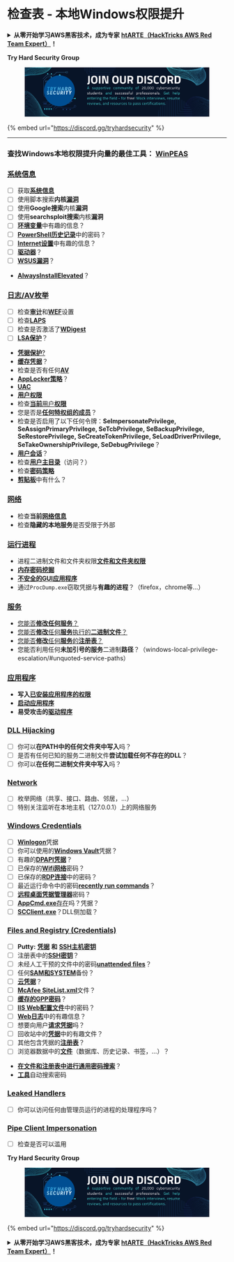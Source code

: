# 检查表 - 本地Windows权限提升

<details>

<summary><strong>从零开始学习AWS黑客技术，成为专家</strong> <a href="https://training.hacktricks.xyz/courses/arte"><strong>htARTE（HackTricks AWS Red Team Expert）</strong></a><strong>！</strong></summary>

支持HackTricks的其他方式：

* 如果您想看到您的**公司在HackTricks中做广告**或**下载PDF格式的HackTricks**，请查看[**订阅计划**](https://github.com/sponsors/carlospolop)!
* 获取[**官方PEASS & HackTricks周边产品**](https://peass.creator-spring.com)
* 探索[**PEASS家族**](https://opensea.io/collection/the-peass-family)，我们的独家[NFT](https://opensea.io/collection/the-peass-family)收藏品
* **加入** 💬 [**Discord群**](https://discord.gg/hRep4RUj7f) 或 [**电报群**](https://t.me/peass) 或在**Twitter**上关注我们 🐦 [**@carlospolopm**](https://twitter.com/hacktricks_live)**。**
* 通过向[**HackTricks**](https://github.com/carlospolop/hacktricks)和[**HackTricks Cloud**](https://github.com/carlospolop/hacktricks-cloud) github仓库提交PR来分享您的黑客技巧。

</details>

**Try Hard Security Group**

<figure><img src="../.gitbook/assets/telegram-cloud-document-1-5159108904864449420.jpg" alt=""><figcaption></figcaption></figure>

{% embed url="https://discord.gg/tryhardsecurity" %}

***

### **查找Windows本地权限提升向量的最佳工具：** [**WinPEAS**](https://github.com/carlospolop/privilege-escalation-awesome-scripts-suite/tree/master/winPEAS)

### [系统信息](windows-local-privilege-escalation/#system-info)

* [ ] 获取[**系统信息**](windows-local-privilege-escalation/#system-info)
* [ ] 使用脚本搜索**内核**[**漏洞**](windows-local-privilege-escalation/#version-exploits)
* [ ] 使用**Google搜索**内核**漏洞**
* [ ] 使用**searchsploit搜索**内核**漏洞**
* [ ] [**环境变量**](windows-local-privilege-escalation/#environment)中有趣的信息？
* [ ] [**PowerShell历史记录**](windows-local-privilege-escalation/#powershell-history)中的密码？
* [ ] [**Internet设置**](windows-local-privilege-escalation/#internet-settings)中有趣的信息？
* [ ] [**驱动器**](windows-local-privilege-escalation/#drives)？
* [ ] [**WSUS漏洞**](windows-local-privilege-escalation/#wsus)？
* [**AlwaysInstallElevated**](windows-local-privilege-escalation/#alwaysinstallelevated)？

### [日志/AV枚举](windows-local-privilege-escalation/#enumeration)

* [ ] 检查[**审计**](windows-local-privilege-escalation/#audit-settings)和[**WEF**](windows-local-privilege-escalation/#wef)设置
* [ ] 检查[**LAPS**](windows-local-privilege-escalation/#laps)
* [ ] 检查是否激活了[**WDigest**](windows-local-privilege-escalation/#wdigest)
* [ ] [**LSA保护**](windows-local-privilege-escalation/#lsa-protection)？
* [**凭据保护**](windows-local-privilege-escalation/#credentials-guard)[?](windows-local-privilege-escalation/#cached-credentials)
* [**缓存凭据**](windows-local-privilege-escalation/#cached-credentials)？
* 检查是否有任何[**AV**](windows-av-bypass)
* [**AppLocker策略**](authentication-credentials-uac-and-efs#applocker-policy)？
* [**UAC**](authentication-credentials-uac-and-efs/uac-user-account-control)
* [**用户权限**](windows-local-privilege-escalation/#users-and-groups)
* 检查[**当前**用户**权限**](windows-local-privilege-escalation/#users-and-groups)
* 您是否是[**任何特权组的成员**](windows-local-privilege-escalation/#privileged-groups)？
* 检查是否启用了以下任何令牌：**SeImpersonatePrivilege, SeAssignPrimaryPrivilege, SeTcbPrivilege, SeBackupPrivilege, SeRestorePrivilege, SeCreateTokenPrivilege, SeLoadDriverPrivilege, SeTakeOwnershipPrivilege, SeDebugPrivilege**？
* [**用户会话**](windows-local-privilege-escalation/#logged-users-sessions)？
* 检查[**用户主目录**](windows-local-privilege-escalation/#home-folders)（访问？）
* 检查[**密码策略**](windows-local-privilege-escalation/#password-policy)
* [**剪贴板**](windows-local-privilege-escalation/#get-the-content-of-the-clipboard)中有什么？

### [网络](windows-local-privilege-escalation/#network)

* 检查**当前**[**网络信息**](windows-local-privilege-escalation/#network)
* 检查**隐藏的本地服务**是否受限于外部

### [运行进程](windows-local-privilege-escalation/#running-processes)

* 进程二进制文件和文件夹权限[**文件和文件夹权限**](windows-local-privilege-escalation/#file-and-folder-permissions)
* [**内存密码挖掘**](windows-local-privilege-escalation/#memory-password-mining)
* [**不安全的GUI应用程序**](windows-local-privilege-escalation/#insecure-gui-apps)
* 通过`ProcDump.exe`窃取凭据与**有趣的进程**？（firefox，chrome等...）

### [服务](windows-local-privilege-escalation/#services)

* [您能否**修改任何服务**？](windows-local-privilege-escalation#permissions)
* [您能否**修改**任何**服务**执行的**二进制文件**？](windows-local-privilege-escalation/#modify-service-binary-path)
* [您能否**修改**任何**服务**的**注册表**？](windows-local-privilege-escalation/#services-registry-modify-permissions)
* 您能否利用任何**未加引号的服务**二进制**路径**？（windows-local-privilege-escalation/#unquoted-service-paths）

### [**应用程序**](windows-local-privilege-escalation/#applications)

* **写入**[**已安装应用程序的权限**](windows-local-privilege-escalation/#write-permissions)
* [**启动应用程序**](windows-local-privilege-escalation/#run-at-startup)
* **易受攻击的**[**驱动程序**](windows-local-privilege-escalation/#drivers)
### [DLL Hijacking](windows-local-privilege-escalation/#path-dll-hijacking)

* [ ] 你可以**在PATH中的任何文件夹中写入**吗？
* [ ] 是否有任何已知的服务二进制文件**尝试加载任何不存在的DLL**？
* [ ] 你可以**在任何二进制文件夹中写入**吗？

### [Network](windows-local-privilege-escalation/#network)

* [ ] 枚举网络（共享、接口、路由、邻居，...）
* [ ] 特别关注监听在本地主机（127.0.0.1）上的网络服务

### [Windows Credentials](windows-local-privilege-escalation/#windows-credentials)

* [ ] [**Winlogon**](windows-local-privilege-escalation/#winlogon-credentials)凭据
* [ ] 你可以使用的[**Windows Vault**](windows-local-privilege-escalation/#credentials-manager-windows-vault)凭据？
* [ ] 有趣的[**DPAPI凭据**](windows-local-privilege-escalation/#dpapi)？
* [ ] 已保存的[**Wifi网络**](windows-local-privilege-escalation/#wifi)密码？
* [ ] 已保存的[**RDP连接**](windows-local-privilege-escalation/#saved-rdp-connections)中的密码？
* [ ] 最近运行命令中的密码[**recently run commands**](windows-local-privilege-escalation/#recently-run-commands)？
* [ ] [**远程桌面凭据管理器**](windows-local-privilege-escalation/#remote-desktop-credential-manager)密码？
* [ ] [**AppCmd.exe**存在](windows-local-privilege-escalation/#appcmd-exe)吗？凭据？
* [ ] [**SCClient.exe**](windows-local-privilege-escalation/#scclient-sccm)？DLL侧加载？

### [Files and Registry (Credentials)](windows-local-privilege-escalation/#files-and-registry-credentials)

* [ ] **Putty:** [**凭据**](windows-local-privilege-escalation/#putty-creds) **和** [**SSH主机密钥**](windows-local-privilege-escalation/#putty-ssh-host-keys)
* [ ] 注册表中的[**SSH密钥**](windows-local-privilege-escalation/#ssh-keys-in-registry)？
* [ ] 未经人工干预的文件中的密码[**unattended files**](windows-local-privilege-escalation/#unattended-files)？
* [ ] 任何[**SAM和SYSTEM**](windows-local-privilege-escalation/#sam-and-system-backups)备份？
* [ ] [**云凭据**](windows-local-privilege-escalation/#cloud-credentials)？
* [ ] [**McAfee SiteList.xml**](windows-local-privilege-escalation/#mcafee-sitelist.xml)文件？
* [ ] [**缓存的GPP密码**](windows-local-privilege-escalation/#cached-gpp-pasword)？
* [ ] [**IIS Web配置文件**](windows-local-privilege-escalation/#iis-web-config)中的密码？
* [ ] [**Web日志**](windows-local-privilege-escalation/#logs)中的有趣信息？
* [ ] 想要向用户[**请求凭据**](windows-local-privilege-escalation/#ask-for-credentials)吗？
* [ ] 回收站中的[**凭据**](windows-local-privilege-escalation/#credentials-in-the-recyclebin)中的有趣文件？
* [ ] 其他包含凭据的[**注册表**](windows-local-privilege-escalation/#inside-the-registry)？
* [ ] 浏览器数据中的[**文件**](windows-local-privilege-escalation/#browsers-history)（数据库、历史记录、书签，...）？
* [**在文件和注册表中进行通用密码搜索**](windows-local-privilege-escalation/#generic-password-search-in-files-and-registry)？
* [**工具**](windows-local-privilege-escalation/#tools-that-search-for-passwords)自动搜索密码

### [Leaked Handlers](windows-local-privilege-escalation/#leaked-handlers)

* [ ] 你可以访问任何由管理员运行的进程的处理程序吗？

### [Pipe Client Impersonation](windows-local-privilege-escalation/#named-pipe-client-impersonation)

* [ ] 检查是否可以滥用

**Try Hard Security Group**

<figure><img src="../.gitbook/assets/telegram-cloud-document-1-5159108904864449420.jpg" alt=""><figcaption></figcaption></figure>

{% embed url="https://discord.gg/tryhardsecurity" %}

<details>

<summary><strong>从零开始学习AWS黑客技术，成为专家</strong> <a href="https://training.hacktricks.xyz/courses/arte"><strong>htARTE（HackTricks AWS Red Team Expert）</strong></a><strong>！</strong></summary>

支持HackTricks的其他方式：

* 如果您想看到您的**公司在HackTricks中做广告**或**下载PDF格式的HackTricks**，请查看[**订阅计划**](https://github.com/sponsors/carlospolop)！
* 获取[**官方PEASS和HackTricks周边产品**](https://peass.creator-spring.com)
* 发现[**PEASS家族**](https://opensea.io/collection/the-peass-family)，我们独家的[NFTs](https://opensea.io/collection/the-peass-family)收藏品
* **加入** 💬 [**Discord群**](https://discord.gg/hRep4RUj7f) 或 [**电报群**](https://t.me/peass) 或在**Twitter** 🐦 [**@carlospolopm**](https://twitter.com/hacktricks_live)上**关注**我们。
* 通过向[**HackTricks**](https://github.com/carlospolop/hacktricks)和[**HackTricks Cloud**](https://github.com/carlospolop/hacktricks-cloud) github仓库提交PR来分享您的黑客技巧。

</details>
